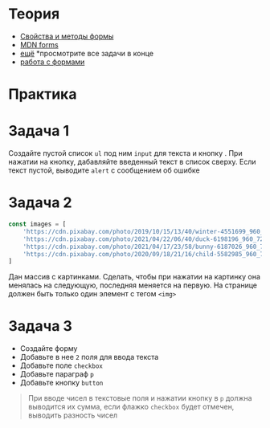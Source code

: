 # Теория

- [Свойства и методы формы](https://learn.javascript.ru/forms-controls)
- [MDN forms](https://developer.mozilla.org/ru/docs/Web/API/Document/forms)
- [ещё](https://htmlweb.ru/java/forms.php) *просмотрите все задачи в конце
- [работа с формами](https://doka.guide/js/deal-with-forms/)

# Практика

# Задача 1

Создайте пустой список `ul` под ним `input` для текста и кнопку .
При нажатии на кнопку, дабавляйте введенный текст в список сверху.
Если текст пустой, выводите `alert` с сообщением об ошибке


# Задача 2

```javascript
const images = [
    'https://cdn.pixabay.com/photo/2019/10/15/13/40/winter-4551699_960_720.jpg',
    'https://cdn.pixabay.com/photo/2021/04/22/06/40/duck-6198196_960_720.jpg',
    'https://cdn.pixabay.com/photo/2021/04/17/23/58/bunny-6187026_960_720.jpg',
    'https://cdn.pixabay.com/photo/2020/09/18/21/16/child-5582985_960_720.jpg'
]
```
Дан массив с картинками. Сделать, чтобы при нажатии на картинку она менялась на следующую, последняя меняется на первую. На странице должен быть только один элемент с тегом `<img>`


# Задача 3

- Создайте форму
- Добавьте в нее `2` поля для ввода текста
- Добавьте поле `checkbox`
- Добавьте параграф `p`
- Добавьте кнопку `button`

> При вводе чисел в текстовые поля и нажатии кнопку в `p` должна выводится их сумма, если флажко `checkbox` будет отмечен, выводить разность чисел